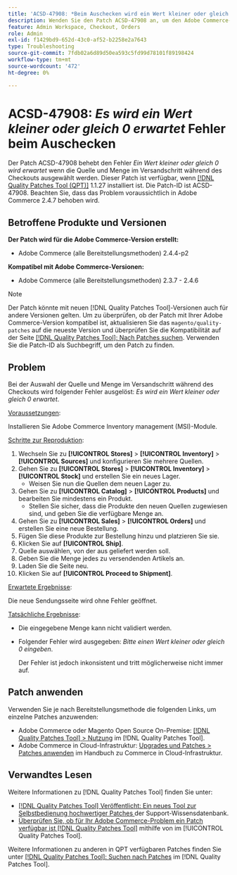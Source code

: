 ```yaml
---
title: 'ACSD-47908: *Beim Auschecken wird ein Wert kleiner oder gleich 0 erwartet* Fehler'
description: Wenden Sie den Patch ACSD-47908 an, um den Adobe Commerce-Fehler zu beheben. *Es wird ein Wert kleiner oder gleich 0 erwartet, wenn Sie während des Checkouts die Quelle und Menge im Versandschritt auswählen.
feature: Admin Workspace, Checkout, Orders
role: Admin
exl-id: f1429bd9-652d-43c0-af52-b2258e2a7643
type: Troubleshooting
source-git-commit: 7fdb02a6d89d50ea593c5fd99d78101f89198424
workflow-type: tm+mt
source-wordcount: '472'
ht-degree: 0%

---
```


# ACSD-47908: *Es wird ein Wert kleiner oder gleich 0 erwartet* Fehler beim Auschecken

Der Patch ACSD-47908 behebt den Fehler *Ein Wert kleiner oder gleich 0 wird erwartet* wenn die Quelle und Menge im Versandschritt während des Checkouts ausgewählt werden. Dieser Patch ist verfügbar, wenn [[!DNL Quality Patches Tool (QPT)]](https://experienceleague.adobe.com/de/docs/commerce-operations/tools/quality-patches-tool/quality-patches-tool-to-self-serve-quality-patches) 1.1.27 installiert ist. Die Patch-ID ist ACSD-47908. Beachten Sie, dass das Problem voraussichtlich in Adobe Commerce 2.4.7 behoben wird.

## Betroffene Produkte und Versionen

**Der Patch wird für die Adobe Commerce-Version erstellt:**

* Adobe Commerce (alle Bereitstellungsmethoden) 2.4.4-p2

**Kompatibel mit Adobe Commerce-Versionen:**

* Adobe Commerce (alle Bereitstellungsmethoden) 2.3.7 - 2.4.6

>[!NOTE]
>
>Der Patch könnte mit neuen [!DNL Quality Patches Tool]-Versionen auch für andere Versionen gelten. Um zu überprüfen, ob der Patch mit Ihrer Adobe Commerce-Version kompatibel ist, aktualisieren Sie das `magento/quality-patches` auf die neueste Version und überprüfen Sie die Kompatibilität auf der Seite [[!DNL Quality Patches Tool]: Nach Patches suchen](https://experienceleague.adobe.com/tools/commerce-quality-patches/index.html?lang=de). Verwenden Sie die Patch-ID als Suchbegriff, um den Patch zu finden.

## Problem

Bei der Auswahl der Quelle und Menge im Versandschritt während des Checkouts wird folgender Fehler ausgelöst: *Es wird ein Wert kleiner oder gleich 0 erwartet*.

<u>Voraussetzungen</u>:

Installieren Sie Adobe Commerce Inventory management (MSI)-Module.

<u>Schritte zur Reproduktion</u>:

1. Wechseln Sie zu **[!UICONTROL Stores]** > **[!UICONTROL Inventory]** > **[!UICONTROL Sources]** und konfigurieren Sie mehrere Quellen.
1. Gehen Sie zu **[!UICONTROL Stores]** > **[!UICONTROL Inventory]** > **[!UICONTROL Stock]** und erstellen Sie ein neues Lager.
   * Weisen Sie nun die Quellen dem neuen Lager zu.
1. Gehen Sie zu **[!UICONTROL Catalog]** > **[!UICONTROL Products]** und bearbeiten Sie mindestens ein Produkt.
   * Stellen Sie sicher, dass die Produkte den neuen Quellen zugewiesen sind, und geben Sie die verfügbare Menge an.
1. Gehen Sie zu **[!UICONTROL Sales]** > **[!UICONTROL Orders]** und erstellen Sie eine neue Bestellung.
1. Fügen Sie diese Produkte zur Bestellung hinzu und platzieren Sie sie.
1. Klicken Sie auf **[!UICONTROL Ship]**.
1. Quelle auswählen, von der aus geliefert werden soll.
1. Geben Sie die Menge jedes zu versendenden Artikels an.
1. Laden Sie die Seite neu.
1. Klicken Sie auf **[!UICONTROL Proceed to Shipment]**.

<u>Erwartete Ergebnisse</u>:

Die neue Sendungsseite wird ohne Fehler geöffnet.

<u>Tatsächliche Ergebnisse</u>:

* Die eingegebene Menge kann nicht validiert werden.
* Folgender Fehler wird ausgegeben: *Bitte einen Wert kleiner oder gleich 0 eingeben*.

  Der Fehler ist jedoch inkonsistent und tritt möglicherweise nicht immer auf.

## Patch anwenden

Verwenden Sie je nach Bereitstellungsmethode die folgenden Links, um einzelne Patches anzuwenden:

* Adobe Commerce oder Magento Open Source On-Premise: [[!DNL Quality Patches Tool] > Nutzung](/help/tools/quality-patches-tool/usage.md) im [!DNL Quality Patches Tool].
* Adobe Commerce in Cloud-Infrastruktur: [Upgrades und Patches > Patches anwenden](https://experienceleague.adobe.com/docs/commerce-cloud-service/user-guide/develop/upgrade/apply-patches.html?lang=de) im Handbuch zu Commerce in Cloud-Infrastruktur.

## Verwandtes Lesen

Weitere Informationen zu [!DNL Quality Patches Tool] finden Sie unter:

* [[!DNL Quality Patches Tool] Veröffentlicht: Ein neues Tool zur Selbstbedienung hochwertiger Patches ](https://experienceleague.adobe.com/de/docs/commerce-operations/tools/quality-patches-tool/quality-patches-tool-to-self-serve-quality-patches) der Support-Wissensdatenbank.
* [Überprüfen Sie, ob für Ihr Adobe Commerce-Problem ein Patch verfügbar ist [!DNL Quality Patches Tool]](/help/tools/quality-patches-tool/patches-available-in-qpt/check-patch-for-magento-issue-with-magento-quality-patches.md) mithilfe von im [!UICONTROL Quality Patches Tool].


Weitere Informationen zu anderen in QPT verfügbaren Patches finden Sie unter [[!DNL Quality Patches Tool]: Suchen nach Patches](https://experienceleague.adobe.com/tools/commerce-quality-patches/index.html?lang=de) im [!DNL Quality Patches Tool].
